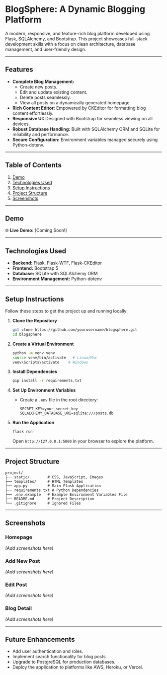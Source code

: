 # BlogSphere: A Dynamic Blogging Platform

A modern, responsive, and feature-rich blog platform developed using Flask, SQLAlchemy, and Bootstrap. This project showcases full-stack development skills with a focus on clean architecture, database management, and user-friendly design.

---

## Features

- **Complete Blog Management:**
  - Create new posts.
  - Edit and update existing content.
  - Delete posts seamlessly.
  - View all posts on a dynamically generated homepage.
- **Rich Content Editor:** Empowered by CKEditor for formatting blog content effortlessly.
- **Responsive UI:** Designed with Bootstrap for seamless viewing on all devices.
- **Robust Database Handling:** Built with SQLAlchemy ORM and SQLite for reliability and performance.
- **Secure Configuration:** Environment variables managed securely using Python-dotenv.

---

## Table of Contents

1. [Demo](#demo)
2. [Technologies Used](#technologies-used)
3. [Setup Instructions](#setup-instructions)
4. [Project Structure](#project-structure)
5. [Screenshots](#screenshots)

---

## Demo

🌐 **Live Demo:** [Coming Soon!]

---

## Technologies Used

- **Backend:** Flask, Flask-WTF, Flask-CKEditor
- **Frontend:** Bootstrap 5
- **Database:** SQLite with SQLAlchemy ORM
- **Environment Management:** Python-dotenv

---

## Setup Instructions

Follow these steps to get the project up and running locally:

1. **Clone the Repository**

   ```bash
   git clone https://github.com/yourusername/blogsphere.git
   cd blogsphere
   ```

2. **Create a Virtual Environment**

   ```bash
   python -m venv venv
   source venv/bin/activate   # Linux/Mac
   venv\Scripts\activate    # Windows
   ```

3. **Install Dependencies**

   ```bash
   pip install -r requirements.txt
   ```

4. **Set Up Environment Variables**

   - Create a `.env` file in the root directory:
     ```env
     SECRET_KEY=your_secret_key
     SQLALCHEMY_DATABASE_URI=sqlite:///posts.db
     ```

5. **Run the Application**

   ```bash
   flask run
   ```

   Open `http://127.0.0.1:5000` in your browser to explore the platform.

---

## Project Structure

```
project/
├── static/        # CSS, JavaScript, Images
├── templates/     # HTML Templates
├── app.py         # Main Flask Application
├── requirements.txt # Python Dependencies
├── .env.example   # Example Environment Variables File
├── README.md      # Project Description
└── .gitignore     # Ignored Files
```

---

## Screenshots

### Homepage

_(Add screenshots here)_

### Add New Post

_(Add screenshots here)_

### Edit Post

_(Add screenshots here)_

### Blog Detail

_(Add screenshots here)_

---

## Future Enhancements

- Add user authentication and roles.
- Implement search functionality for blog posts.
- Upgrade to PostgreSQL for production databases.
- Deploy the application to platforms like AWS, Heroku, or Vercel.

